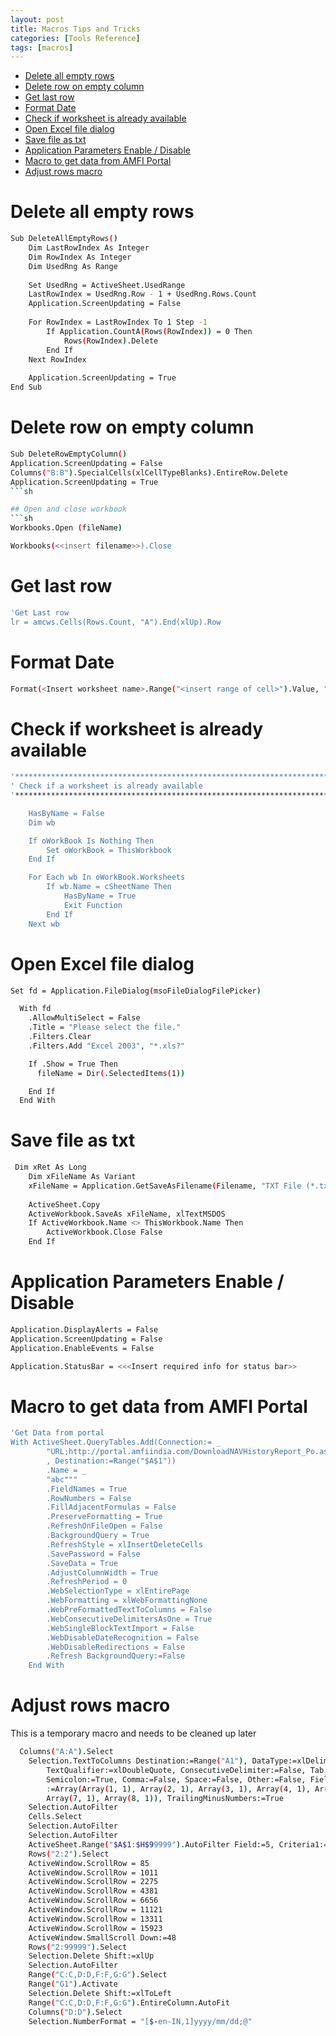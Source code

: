 ```yaml
---
layout: post
title: Macros Tips and Tricks
categories: [Tools Reference]
tags: [macros]
---
```


- [Delete all empty rows](#delete-all-empty-rows)
- [Delete row on empty column](#delete-row-on-empty-column)
- [Get last row](#get-last-row)
- [Format Date](#format-date)
- [Check if worksheet is already available](#check-if-worksheet-is-already-available)
- [Open Excel file dialog](#open-excel-file-dialog)
- [Save file as txt](#save-file-as-txt)
- [Application Parameters Enable / Disable](#application-parameters-enable--disable)
- [Macro to get data from AMFI Portal](#macro-to-get-data-from-amfi-portal)
- [Adjust rows macro](#adjust-rows-macro)


# Delete all empty rows
```sh
Sub DeleteAllEmptyRows()
    Dim LastRowIndex As Integer
    Dim RowIndex As Integer
    Dim UsedRng As Range
 
    Set UsedRng = ActiveSheet.UsedRange
    LastRowIndex = UsedRng.Row - 1 + UsedRng.Rows.Count
    Application.ScreenUpdating = False
 
    For RowIndex = LastRowIndex To 1 Step -1
        If Application.CountA(Rows(RowIndex)) = 0 Then
            Rows(RowIndex).Delete
        End If
    Next RowIndex
 
    Application.ScreenUpdating = True
End Sub
```
# Delete row on empty column
```sh
Sub DeleteRowEmptyColumn()
Application.ScreenUpdating = False
Columns("B:B").SpecialCells(xlCellTypeBlanks).EntireRow.Delete
Application.ScreenUpdating = True
```sh

## Open and close workbook
```sh
Workbooks.Open (fileName)

Workbooks(<<insert filename>>).Close
```
# Get last row
```sh
'Get Last row
lr = amcws.Cells(Rows.Count, "A").End(xlUp).Row
```

# Format Date
```sh
Format(<Insert worksheet name>.Range("<insert range of cell>").Value, "dd-mmm-yyyy")
```

# Check if worksheet is already available
```sh
'***********************************************************************************************************'
' Check if a worksheet is already available
'***********************************************************************************************************'

    HasByName = False
    Dim wb

    If oWorkBook Is Nothing Then
        Set oWorkBook = ThisWorkbook
    End If

    For Each wb In oWorkBook.Worksheets
        If wb.Name = cSheetName Then
            HasByName = True
            Exit Function
        End If
    Next wb
```
# Open Excel file dialog
```sh
Set fd = Application.FileDialog(msoFileDialogFilePicker)

  With fd
    .AllowMultiSelect = False
    .Title = "Please select the file."
    .Filters.Clear
    .Filters.Add "Excel 2003", "*.xls?"

    If .Show = True Then
      fileName = Dir(.SelectedItems(1))

    End If
  End With
```
# Save file as txt
```sh
 Dim xRet As Long
    Dim xFileName As Variant
    xFileName = Application.GetSaveAsFilename(Filename, "TXT File (*.txt), *.txt")
   
    ActiveSheet.Copy
    ActiveWorkbook.SaveAs xFileName, xlTextMSDOS
    If ActiveWorkbook.Name <> ThisWorkbook.Name Then
        ActiveWorkbook.Close False
    End If
```
# Application Parameters Enable / Disable
```sh
Application.DisplayAlerts = False
Application.ScreenUpdating = False
Application.EnableEvents = False

Application.StatusBar = <<<Insert required info for status bar>>
```

# Macro to get data from AMFI Portal
```sh
'Get Data from portal
With ActiveSheet.QueryTables.Add(Connection:= _
        "URL;http://portal.amfiindia.com/DownloadNAVHistoryReport_Po.aspx?" & url & "" _
        , Destination:=Range("$A$1"))
        .Name = _
        "abc"""
        .FieldNames = True
        .RowNumbers = False
        .FillAdjacentFormulas = False
        .PreserveFormatting = True
        .RefreshOnFileOpen = False
        .BackgroundQuery = True
        .RefreshStyle = xlInsertDeleteCells
        .SavePassword = False
        .SaveData = True
        .AdjustColumnWidth = True
        .RefreshPeriod = 0
        .WebSelectionType = xlEntirePage
        .WebFormatting = xlWebFormattingNone
        .WebPreFormattedTextToColumns = False
        .WebConsecutiveDelimitersAsOne = True
        .WebSingleBlockTextImport = False
        .WebDisableDateRecognition = False
        .WebDisableRedirections = False
        .Refresh BackgroundQuery:=False
    End With
```

# Adjust rows macro
This is a temporary macro and needs to be cleaned up later
```sh
  Columns("A:A").Select
    Selection.TextToColumns Destination:=Range("A1"), DataType:=xlDelimited, _
        TextQualifier:=xlDoubleQuote, ConsecutiveDelimiter:=False, Tab:=False, _
        Semicolon:=True, Comma:=False, Space:=False, Other:=False, FieldInfo _
        :=Array(Array(1, 1), Array(2, 1), Array(3, 1), Array(4, 1), Array(5, 1), Array(6, 1), _
        Array(7, 1), Array(8, 1)), TrailingMinusNumbers:=True
    Selection.AutoFilter
    Cells.Select
    Selection.AutoFilter
    Selection.AutoFilter
    ActiveSheet.Range("$A$1:$H$99999").AutoFilter Field:=5, Criteria1:="="
    Rows("2:2").Select
    ActiveWindow.ScrollRow = 85
    ActiveWindow.ScrollRow = 1011
    ActiveWindow.ScrollRow = 2275
    ActiveWindow.ScrollRow = 4381
    ActiveWindow.ScrollRow = 6656
    ActiveWindow.ScrollRow = 11121
    ActiveWindow.ScrollRow = 13311
    ActiveWindow.ScrollRow = 15923
    ActiveWindow.SmallScroll Down:=48
    Rows("2:99999").Select
    Selection.Delete Shift:=xlUp
    Selection.AutoFilter
    Range("C:C,D:D,F:F,G:G").Select
    Range("G1").Activate
    Selection.Delete Shift:=xlToLeft
    Range("C:C,D:D,F:F,G:G").EntireColumn.AutoFit
    Columns("D:D").Select
    Selection.NumberFormat = "[$-en-IN,1]yyyy/mm/dd;@"
```
